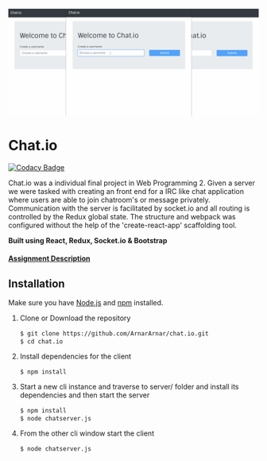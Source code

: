 ![Walkthrough](/Chat.io-walkthrough.gif?raw=true)

# Chat.io

[![Codacy Badge](https://api.codacy.com/project/badge/Grade/c2043057c7f64f23b332ee4be73736f0)](https://app.codacy.com/manual/ArnarArnar/Chat.io?utm_source=github.com&utm_medium=referral&utm_content=ArnarArnar/Chat.io&utm_campaign=Badge_Grade_Dashboard)

Chat.io was a individual final project in Web Programming 2. Given a server we were tasked with creating an front end for a IRC like chat application where users are able to join chatroom's or message privately. Communication with the server is facilitated by socket.io and all routing is controlled by the Redux global state. The structure and webpack was configured without the help of the 'create-react-app' scaffolding tool.

**Built using React, Redux, Socket.io & Bootstrap**

#### [Assignment Description](/Assignment-description-chatio.pdf)

## Installation
Make sure you have [Node.js](https://nodejs.org/) and [npm](https://www.npmjs.com/) installed.

1.  Clone or Download the repository

	```
	$ git clone https://github.com/ArnarArnar/chat.io.git
	$ cd chat.io
	```

2.  Install dependencies for the client

	```
	$ npm install
	```

3.  Start a new cli instance and traverse to server/ folder and install its dependencies and then start the server

	```
	$ npm install
	$ node chatserver.js
	```

4.  From the other cli window start the client

	```
	$ node chatserver.js
	```